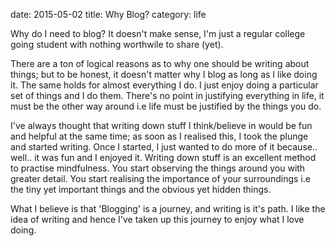 date: 2015-05-02
title: Why Blog?
category: life

Why do I need to blog? It doesn't make sense, I'm just a regular college going student with nothing worthwile to share (yet).

There are a ton of logical reasons as to why one should be writing about things; but to be honest, it doesn't matter why I blog as long as I like doing it. <!--more-->The same holds for almost everything I do. I just enjoy doing a particular set of things and I do them. There's no point in justifying everything in life, it must be the other way around i.e life must be justified by the things you do.

I've always thought that writing down stuff I think/believe in would be fun and helpful at the same time; as soon as I realised this, I took the plunge and started writing. Once I started, I just wanted to do more of it because.. well.. it was fun and I enjoyed it. Writing down stuff is an excellent method to practise mindfulness. You start observing the things around you with greater detail. You start realising the importance of your surroundings i.e the tiny yet important things and the obvious yet hidden things.

What I believe is that 'Blogging' is a journey, and writing is it's path. I like the idea of writing and hence I've taken up this journey to enjoy what I love doing.
